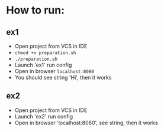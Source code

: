 # How to run:

## ex1
- Open project from VCS in IDE
- `chmod +x preparation.sh`
- `./preparation.sh`
- Launch 'ex1' run config
- Open in browser `localhost:8080`
- You should see string 'Hi', then it works

## ex2
- Open project from VCS in IDE
- Launch 'ex2' run config
- Open in browser 'localhost:8080', see string, then it works